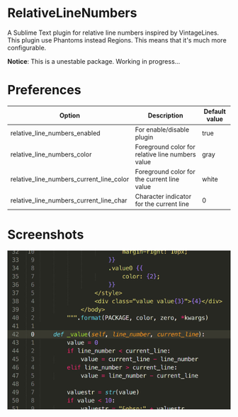 # RelativeLineNumbers

A Sublime Text plugin for relative line numbers inspired by VintageLines. This plugin use Phantoms instead Regions. This means that it's much more configurable.

**Notice**: This is a unestable package. Working in progress...

# Preferences
| Option | Description | Default value |
|--------|-------------|---------------|
| relative_line_numbers_enabled | For enable/disable plugin | true |
| relative_line_numbers_color | Foreground color for relative line numbers value | gray |
| relative_line_numbers_current_line_color | Foreground color for the current line value | white |
| relative_line_numbers_current_line_char | Character indicator for the current line | 0 |

# Screenshots
![](imgs/screenshot1.png "")
